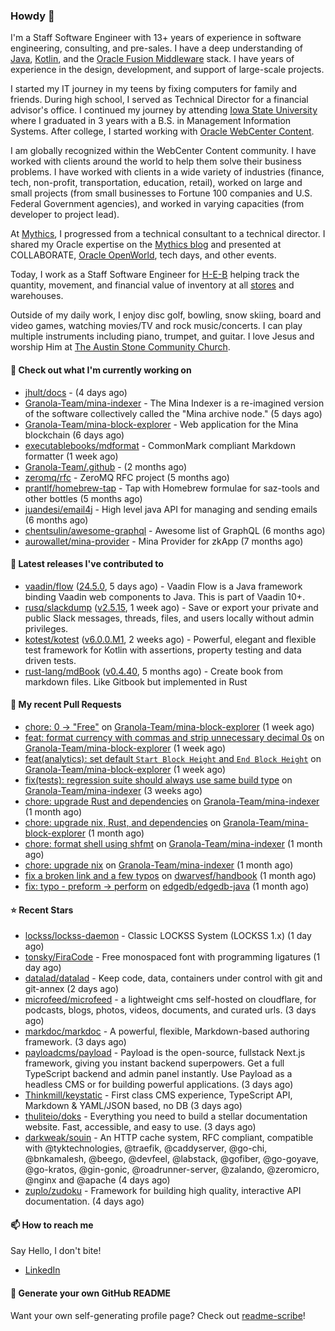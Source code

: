 ### Howdy 👋

I'm a Staff Software Engineer with 13+ years of experience in software engineering, consulting, and pre-sales. I have a deep understanding of [Java](https://www.oracle.com/java/), [Kotlin](https://kotlinlang.org/), and the [Oracle Fusion Middleware](https://www.oracle.com/middleware/) stack. I have years of experience in the design, development, and support of large-scale projects.

I started my IT journey in my teens by fixing computers for family and friends. During high school, I served as Technical Director for a financial advisor's office. I continued my journey by attending [Iowa State University](https://www.iastate.edu/) where I graduated in 3 years with a B.S. in Management Information Systems. After college, I started working with [Oracle WebCenter Content](https://docs.oracle.com/en/middleware/webcenter/content/12.2.1.4/).

I am globally recognized within the WebCenter Content community. I have worked with clients around the world to help them solve their business problems. I have worked with clients in a wide variety of industries (finance, tech, non-profit, transportation, education, retail), worked on large and small projects (from small businesses to Fortune 100 companies and U.S. Federal Government agencies), and worked in varying capacities (from developer to project lead).

At [Mythics](https://www.mythics.com/), I progressed from a technical consultant to a technical director. I shared my Oracle expertise on the [Mythics blog](https://mythics.com/blog/) and presented at COLLABORATE, [Oracle OpenWorld](https://www.oracle.com/cloudworld/), tech days, and other events.

Today, I work as a Staff Software Engineer for [H-E-B](https://digital.heb.com/) helping track the quantity, movement, and financial value of inventory at all [stores](https://heb.com/store-locations) and warehouses.

Outside of my daily work, I enjoy disc golf, bowling, snow skiing, board and video games, watching movies/TV and rock music/concerts. I can play multiple instruments including piano, trumpet, and guitar. I love Jesus and worship Him at [The Austin Stone Community Church](https://austinstone.org/).

#### 👷 Check out what I'm currently working on

- [jhult/docs](https://github.com/jhult/docs) -  (4 days ago)
- [Granola-Team/mina-indexer](https://github.com/Granola-Team/mina-indexer) - The Mina Indexer is a re-imagined version of the software collectively called the &#34;Mina archive node.&#34; (5 days ago)
- [Granola-Team/mina-block-explorer](https://github.com/Granola-Team/mina-block-explorer) - Web application for the Mina blockchain (6 days ago)
- [executablebooks/mdformat](https://github.com/executablebooks/mdformat) - CommonMark compliant Markdown formatter (1 week ago)
- [Granola-Team/.github](https://github.com/Granola-Team/.github) -  (2 months ago)
- [zeromq/rfc](https://github.com/zeromq/rfc) - ZeroMQ RFC project (5 months ago)
- [prantlf/homebrew-tap](https://github.com/prantlf/homebrew-tap) - Tap with Homebrew formulae for saz-tools and other bottles (5 months ago)
- [juandesi/email4j](https://github.com/juandesi/email4j) - High level java API for managing and sending emails (6 months ago)
- [chentsulin/awesome-graphql](https://github.com/chentsulin/awesome-graphql) - Awesome list of GraphQL (6 months ago)
- [aurowallet/mina-provider](https://github.com/aurowallet/mina-provider) - Mina Provider for zkApp (7 months ago)

#### 🔭 Latest releases I've contributed to

- [vaadin/flow](https://github.com/vaadin/flow) ([24.5.0](https://github.com/vaadin/flow/releases/tag/24.5.0), 5 days ago) - Vaadin Flow is a Java framework binding Vaadin web components to Java. This is part of Vaadin 10&#43;.
- [rusq/slackdump](https://github.com/rusq/slackdump) ([v2.5.15](https://github.com/rusq/slackdump/releases/tag/v2.5.15), 1 week ago) - Save or export your private and public Slack messages, threads, files, and users locally without admin privileges.
- [kotest/kotest](https://github.com/kotest/kotest) ([v6.0.0.M1](https://github.com/kotest/kotest/releases/tag/v6.0.0.M1), 2 weeks ago) - Powerful, elegant and flexible test framework for Kotlin with assertions, property testing and data driven tests.
- [rust-lang/mdBook](https://github.com/rust-lang/mdBook) ([v0.4.40](https://github.com/rust-lang/mdBook/releases/tag/v0.4.40), 5 months ago) - Create book from markdown files. Like Gitbook but implemented in Rust

#### 🔨 My recent Pull Requests

- [chore: 0 -&gt; &#34;Free&#34;](https://github.com/Granola-Team/mina-block-explorer/pull/1121) on [Granola-Team/mina-block-explorer](https://github.com/Granola-Team/mina-block-explorer) (1 week ago)
- [feat: format currency with commas and strip unnecessary decimal 0s](https://github.com/Granola-Team/mina-block-explorer/pull/1120) on [Granola-Team/mina-block-explorer](https://github.com/Granola-Team/mina-block-explorer) (1 week ago)
- [feat(analytics): set default `Start Block Height` and `End Block Height`](https://github.com/Granola-Team/mina-block-explorer/pull/1119) on [Granola-Team/mina-block-explorer](https://github.com/Granola-Team/mina-block-explorer) (1 week ago)
- [fix(tests): regression suite should always use same build type](https://github.com/Granola-Team/mina-indexer/pull/1577) on [Granola-Team/mina-indexer](https://github.com/Granola-Team/mina-indexer) (3 weeks ago)
- [chore: upgrade Rust and dependencies](https://github.com/Granola-Team/mina-indexer/pull/1552) on [Granola-Team/mina-indexer](https://github.com/Granola-Team/mina-indexer) (1 month ago)
- [chore: upgrade nix, Rust, and dependencies](https://github.com/Granola-Team/mina-block-explorer/pull/1005) on [Granola-Team/mina-block-explorer](https://github.com/Granola-Team/mina-block-explorer) (1 month ago)
- [chore: format shell using shfmt](https://github.com/Granola-Team/mina-indexer/pull/1523) on [Granola-Team/mina-indexer](https://github.com/Granola-Team/mina-indexer) (1 month ago)
- [chore: upgrade nix](https://github.com/Granola-Team/mina-indexer/pull/1521) on [Granola-Team/mina-indexer](https://github.com/Granola-Team/mina-indexer) (1 month ago)
- [fix a broken link and a few typos](https://github.com/dwarvesf/handbook/pull/45) on [dwarvesf/handbook](https://github.com/dwarvesf/handbook) (1 month ago)
- [fix: typo - preform -&gt; perform](https://github.com/edgedb/edgedb-java/pull/36) on [edgedb/edgedb-java](https://github.com/edgedb/edgedb-java) (1 month ago)

#### ⭐ Recent Stars

- [lockss/lockss-daemon](https://github.com/lockss/lockss-daemon) - Classic LOCKSS System (LOCKSS 1.x) (1 day ago)
- [tonsky/FiraCode](https://github.com/tonsky/FiraCode) - Free monospaced font with programming ligatures (1 day ago)
- [datalad/datalad](https://github.com/datalad/datalad) - Keep code, data, containers under control with git  and git-annex (2 days ago)
- [microfeed/microfeed](https://github.com/microfeed/microfeed) - a lightweight cms self-hosted on cloudflare, for podcasts, blogs, photos, videos, documents, and curated urls. (3 days ago)
- [markdoc/markdoc](https://github.com/markdoc/markdoc) - A powerful, flexible, Markdown-based authoring framework. (3 days ago)
- [payloadcms/payload](https://github.com/payloadcms/payload) - Payload is the open-source, fullstack Next.js framework, giving you instant backend superpowers. Get a full TypeScript backend and admin panel instantly. Use Payload as a headless CMS or for building powerful applications. (3 days ago)
- [Thinkmill/keystatic](https://github.com/Thinkmill/keystatic) - First class CMS experience, TypeScript API, Markdown &amp; YAML/JSON based, no DB (3 days ago)
- [thuliteio/doks](https://github.com/thuliteio/doks) - Everything you need to build a stellar documentation website. Fast, accessible, and easy to use. (3 days ago)
- [darkweak/souin](https://github.com/darkweak/souin) - An HTTP cache system, RFC compliant, compatible with @tyktechnologies, @traefik, @caddyserver, @go-chi, @bnkamalesh, @beego, @devfeel, @labstack, @gofiber, @go-goyave, @go-kratos, @gin-gonic, @roadrunner-server, @zalando, @zeromicro, @nginx and @apache (4 days ago)
- [zuplo/zudoku](https://github.com/zuplo/zudoku) - Framework for building high quality, interactive API documentation. (4 days ago)

#### 📫 How to reach me

Say Hello, I don't bite!

- [LinkedIn](https://www.linkedin.com/in/jonathanhult/)

#### 📖 Generate your own GitHub README

Want your own self-generating profile page? Check out [readme-scribe](https://github.com/muesli/readme-scribe)!
